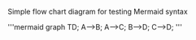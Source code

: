 Simple flow chart diagram for testing Mermaid syntax

'''mermaid
graph TD;
    A-->B;
    A-->C;
    B-->D;
    C-->D;
'''